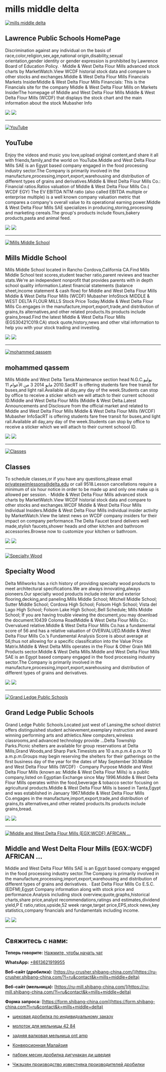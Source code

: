 # mills middle delta

<a href="https://swt.shibang-china.com/?l=ru&img&k=mills+middle+delta" target="_blank">![mills middle delta](http://static.shibang-china.com/all-800x300/120.jpg)</a>

## Lawrence Public Schools HomePage
Discrimination against any individual on the basis of race,color,religion,sex,age,national origin,disability,sexual orientation,gender identity or gender expression is prohibited by Lawrence Board of Education Policy.&nbsp;&#0183;&#32;Middle &amp; West Delta Flour Mills advanced stock charts by MarketWatch.View WCDF historial stock data and compare to other stocks and exchanges.Middle &amp; West Delta Flour Mills Financials Markets InsiderMiddle &amp; West Delta Flour Mills Financials: This is the Financials site for the company Middle &amp; West Delta Flour Mills on Markets InsiderThe homepage of Middle and West Delta Flour Mills Middle &amp; West Delta Flour Mills (WCDF) that displays the stock chart and the main information about the stock Mubasher Info


<a href="https://whatsapp.shibangsoft.com/WhatsApp.php" target="_blank" title="WhatsApp">![](http://static.shibang-china.com/icon/whatsapp.png)</a> <a href="https://swt.shibang-china.com/?l=ru&icon&k=mills+middle+delta" target="_blank">![](http://static.shibang-china.com/icon/chat-ru.png)</a>

---

<a href="https://swt.shibang-china.com/?l=ru&img&k=mills+middle+delta" target="_blank">![YouTube](http://static.shibang-china.com/all-800x300/1457.jpg)</a>

## YouTube
Enjoy the videos and music you love,upload original content,and share it all with friends,family,and the world on YouTube.Middle and West Delta Flour Mills SAE is an Egypt based company engaged in the food processing industry sector.The Company is primarily involved in the manufacture,processing,import,export,warehousing and distribution of different types of grains and derivatives.Middle &amp; West Delta Flour Mills Co.: Financial ratios.Ratios valuation of Middle &amp; West Delta Flour Mills Co.( WCDF EGY) The EV EBITDA NTM ratio (also called EBITDA multiple or enterprise multiple) is a well known company valuation metric that compares a company's overall value to its operational earning power.Middle &amp; West Delta Flour Mills SAE specializes in producing,storing,processing and marketing cereals.The group's products include flours,bakery products,pasta and animal feed.


<a href="https://whatsapp.shibangsoft.com/WhatsApp.php" target="_blank" title="WhatsApp">![](http://static.shibang-china.com/icon/whatsapp.png)</a> <a href="https://swt.shibang-china.com/?l=ru&icon&k=mills+middle+delta" target="_blank">![](http://static.shibang-china.com/icon/chat-ru.png)</a>

---

<a href="https://swt.shibang-china.com/?l=ru&img&k=mills+middle+delta" target="_blank">![Mills Middle School](http://static.shibang-china.com/all-800x300/925.jpg)</a>

## Mills Middle School
Mills Middle School located in Rancho Cordova,California CA.Find Mills Middle School test scores,student teacher ratio,parent reviews and teacher stats.We're an independent nonprofit that provides parents with in depth school quality information.Latest financial statements (balance sheet,income statement &amp; cash flow) for Middle and West Delta Flour Mills Middle &amp; West Delta Flour Mills (WCDF) Mubasher InfoStock MIDDLE &amp; WEST DELTA FLOUR MILLS Stock Price Today.Middle &amp; West Delta Flour Mills Co.engages in the manufacture,import,export,trade,and distribution of grains,its alternatives,and other related products.Its products include grains,bread.Find the latest Middle &amp; West Delta Flour Mills (EGS30421C019.CA) stock quote,history,news and other vital information to help you with your stock trading and investing.


<a href="https://whatsapp.shibangsoft.com/WhatsApp.php" target="_blank" title="WhatsApp">![](http://static.shibang-china.com/icon/whatsapp.png)</a> <a href="https://swt.shibang-china.com/?l=ru&icon&k=mills+middle+delta" target="_blank">![](http://static.shibang-china.com/icon/chat-ru.png)</a>

---

<a href="https://swt.shibang-china.com/?l=ru&img&k=mills+middle+delta" target="_blank">![mohammed qassem](http://static.shibang-china.com/all-800x300/409.jpg)</a>

## mohammed qassem
Mills Middle and West Delta Tanta.Maintenance section head N.G.C.‏يوليو 2010 ‏مايو 2014 3 من الأعوام 11.SacRT is offering students fare free transit for buses,and light rail.Available all day,any day of the week.Students can stop by office to receive a sticker which we will attach to their current schoool ID.Middle and West Delta Flour Mills (Middle &amp; West Delta.Latest Announcements and Disclosure from the official market and related to Middle and West Delta Flour Mills Middle &amp; West Delta Flour Mills (WCDF) Mubasher InfoSacRT is offering students fare free transit for buses,and light rail.Available all day,any day of the week.Students can stop by office to receive a sticker which we will attach to their current schoool ID.


<a href="https://whatsapp.shibangsoft.com/WhatsApp.php" target="_blank" title="WhatsApp">![](http://static.shibang-china.com/icon/whatsapp.png)</a> <a href="https://swt.shibang-china.com/?l=ru&icon&k=mills+middle+delta" target="_blank">![](http://static.shibang-china.com/icon/chat-ru.png)</a>

---

<a href="https://swt.shibang-china.com/?l=ru&img&k=mills+middle+delta" target="_blank">![Classes](http://static.shibang-china.com/all-800x300/1051.jpg)</a>

## Classes
To schedule classes,or if you have any questions,please email privateswimlessons@delta.edu or call 9518.Lesson cancellations require a minimum of six hour notice in order to be made up and only one make up is allowed per session.&nbsp;&#0183;&#32;Middle &amp; West Delta Flour Mills advanced stock charts by MarketWatch.View WCDF historial stock data and compare to other stocks and exchanges.WCDF Middle &amp; West Delta Flour Mills Individual Insiders.Middle &amp; West Delta Flour Mills individual insider activity by MarketWatch.View the latest news on WCDF company insiders for their impact on company performance.The Delta Faucet brand delivers well made,stylish faucets,shower heads and other kitchen and bathroom accessories.Browse now to customize your kitchen or bathroom.


<a href="https://whatsapp.shibangsoft.com/WhatsApp.php" target="_blank" title="WhatsApp">![](http://static.shibang-china.com/icon/whatsapp.png)</a> <a href="https://swt.shibang-china.com/?l=ru&icon&k=mills+middle+delta" target="_blank">![](http://static.shibang-china.com/icon/chat-ru.png)</a>

---

<a href="https://swt.shibang-china.com/?l=ru&img&k=mills+middle+delta" target="_blank">![Specialty Wood](http://static.shibang-china.com/all-800x300/894.jpg)</a>

## Specialty Wood
Delta Millworks has a rich history of providing specialty wood products to meet architectural specifications.We are always innovating,always pioneers.Our specialty wood products include interior and exterior flooring,decking,and paneling.Mills Middle School; Mitchell Middle School; Sutter Middle School; Cordova High School; Folsom High School; Vista del Lago High School; Folsom Lake High School;.Bell Schedule; Mills Middle School; If you are having trouble viewing the document,you may download the document.10439 Coloma RoadMiddle &amp; West Delta Flour Mills Co.: Overvalued relative.Middle &amp; West Delta Flour Mills Co.has a fundamental score of 56 and has a relative valuation of OVERVALUED.Middle &amp; West Delta Flour Mills Co.’s Fundamental Analysis Score is about average at 56,thus not allowing for a specific classification into the Value Price Matrix.Middle &amp; West Delta Mills operates in the Flour &amp; Other Grain Mill Products sector.Middle &amp; West Delta Mills.Middle and West Delta Flour Mills SAE is an Egypt based company engaged in the food processing industry sector.The Company is primarily involved in the manufacture,processing,import,export,warehousing and distribution of different types of grains and derivatives.


<a href="https://whatsapp.shibangsoft.com/WhatsApp.php" target="_blank" title="WhatsApp">![](http://static.shibang-china.com/icon/whatsapp.png)</a> <a href="https://swt.shibang-china.com/?l=ru&icon&k=mills+middle+delta" target="_blank">![](http://static.shibang-china.com/icon/chat-ru.png)</a>

---

<a href="https://swt.shibang-china.com/?l=ru&img&k=mills+middle+delta" target="_blank">![Grand Ledge Public Schools](http://static.shibang-china.com/all-800x300/347.jpg)</a>

## Grand Ledge Public Schools
Grand Ledge Public Schools.Located just west of Lansing,the school district offers distinguished student achievement,exemplary instruction and award winning performing arts and athletics.New computers,wireless classrooms,and advanced technology provide …Delta Township Parks.Picnic shelters are available for group reservations at Delta Mills,Grand Woods,and Sharp Park.Timeslots are 10 a.m.p.m.4 p.m.or 10 a.m.p.m.Groups may begin reserving the shelters for their gatherings on the first business day of the year for the dates of May September 30.Middle and West Delta Flour Mills (WCDF)&nbsp;&#0183;&#32;Company Purpose Middle and West Delta Flour Mills (known as: Middle &amp; West Delta Flour Mills) is a public company,listed on Egyptian Exchange since May 1996.Middle &amp; West Delta Flour Mills operates within the food,beverage &amp; tobacco sector focusing on agricultural products.Middle &amp; West Delta Flour Mills is based in Tanta,Egypt and was established in January 1967.Middle &amp; West Delta Flour Mills Co.engages in the manufacture,import,export,trade,and distribution of grains,its alternatives,and other related products.Its products include grains,bread.


<a href="https://whatsapp.shibangsoft.com/WhatsApp.php" target="_blank" title="WhatsApp">![](http://static.shibang-china.com/icon/whatsapp.png)</a> <a href="https://swt.shibang-china.com/?l=ru&icon&k=mills+middle+delta" target="_blank">![](http://static.shibang-china.com/icon/chat-ru.png)</a>

---

<a href="https://swt.shibang-china.com/?l=ru&img&k=mills+middle+delta" target="_blank">![Middle and West Delta Flour Mills (EGX:WCDF) AFRICAN …](http://static.shibang-china.com/all-800x300/180.jpg)</a>

## Middle and West Delta Flour Mills (EGX:WCDF) AFRICAN …
Middle and West Delta Flour Mills SAE is an Egypt based company engaged in the food processing industry sector.The Company is primarily involved in the manufacture,processing,import,export,warehousing and distribution of different types of grains and derivatives.&nbsp;&#0183;&#32;East Delta Flour Mills Co E.S.C.(EDFM),Egypt Company information along with stock price and performance.Analysis including stock overview,quote,graphs,historical charts,share price,analyst recommendations,ratings and estimates,dividend yield,P E ratio,ratios,upside,52 week range,target price,EPS,stock news,key statistics,company financials and fundamentals including income.

<a href="https://whatsapp.shibangsoft.com/WhatsApp.php" target="_blank" title="WhatsApp">![](http://static.shibang-china.com/icon/whatsapp.png)</a> <a href="https://swt.shibang-china.com/?l=ru&icon&k=mills+middle+delta" target="_blank">![](http://static.shibang-china.com/icon/chat-ru.png)</a>

---
## Свяжитесь с нами:

**Теперь говорите:** [Нажмите, чтобы начать чат](https://swt.shibang-china.com?l=ru&contact&k=mills+middle+delta)

**WhatsApp:**  [+8613621919955](https://whatsapp.shibangsoft.com/WhatsApp.php)

**Веб-сайт (дробилка):** [https://ru-crusher.shibang-china.com/](https://ru-crusher.shibang-china.com/?l=ru&contact&k=mills+middle+delta)

**Веб-сайт (мельница):** [https://ru-mill.shibang-china.com/](https://ru-mill.shibang-china.com/?l=ru&contact&k=mills+middle+delta)

**Форма запроса:** [https://form.shibang-china.com](https://form.shibang-china.com?l=ru&contact&k=mills+middle+delta)

* [щековая дробилка по индивидуальному заказу](../122/%D1%89%D0%B5%D0%BA%D0%BE%D0%B2%D0%B0%D1%8F%20%D0%B4%D1%80%D0%BE%D0%B1%D0%B8%D0%BB%D0%BA%D0%B0%20%D0%BF%D0%BE%20%D0%B8%D0%BD%D0%B4%D0%B8%D0%B2%D0%B8%D0%B4%D1%83%D0%B0%D0%BB%D1%8C%D0%BD%D0%BE%D0%BC%D1%83%20%D0%B7%D0%B0%D0%BA%D0%B0%D0%B7%D1%83.md)

* [молоток для мельницы 42 84](../121/%D0%BC%D0%BE%D0%BB%D0%BE%D1%82%D0%BE%D0%BA%20%D0%B4%D0%BB%D1%8F%20%D0%BC%D0%B5%D0%BB%D1%8C%D0%BD%D0%B8%D1%86%D1%8B%2042%2084.md)

* [задняя валковая мельница ont amp](../125/%D0%B7%D0%B0%D0%B4%D0%BD%D1%8F%D1%8F%20%D0%B2%D0%B0%D0%BB%D0%BA%D0%BE%D0%B2%D0%B0%D1%8F%20%D0%BC%D0%B5%D0%BB%D1%8C%D0%BD%D0%B8%D1%86%D0%B0%20ont%20amp.md)

* [Конверсионная Малайзия](../124/%D0%9A%D0%BE%D0%BD%D0%B2%D0%B5%D1%80%D1%81%D0%B8%D0%BE%D0%BD%D0%BD%D0%B0%D1%8F%20%D0%9C%D0%B0%D0%BB%D0%B0%D0%B9%D0%B7%D0%B8%D1%8F.md)

* [пабрик месин дробилка дигунакан ди шведия](../124/%D0%BF%D0%B0%D0%B1%D1%80%D0%B8%D0%BA%20%D0%BC%D0%B5%D1%81%D0%B8%D0%BD%20%D0%B4%D1%80%D0%BE%D0%B1%D0%B8%D0%BB%D0%BA%D0%B0%20%D0%B4%D0%B8%D0%B3%D1%83%D0%BD%D0%B0%D0%BA%D0%B0%D0%BD%20%D0%B4%D0%B8%20%D1%88%D0%B2%D0%B5%D0%B4%D0%B8%D1%8F.md)

* [Чжэцзян производство известняка производителей дробилки](../122/%D0%A7%D0%B6%D1%8D%D1%86%D0%B7%D1%8F%D0%BD%20%D0%BF%D1%80%D0%BE%D0%B8%D0%B7%D0%B2%D0%BE%D0%B4%D1%81%D1%82%D0%B2%D0%BE%20%D0%B8%D0%B7%D0%B2%D0%B5%D1%81%D1%82%D0%BD%D1%8F%D0%BA%D0%B0%20%D0%BF%D1%80%D0%BE%D0%B8%D0%B7%D0%B2%D0%BE%D0%B4%D0%B8%D1%82%D0%B5%D0%BB%D0%B5%D0%B9%20%D0%B4%D1%80%D0%BE%D0%B1%D0%B8%D0%BB%D0%BA%D0%B8.md)